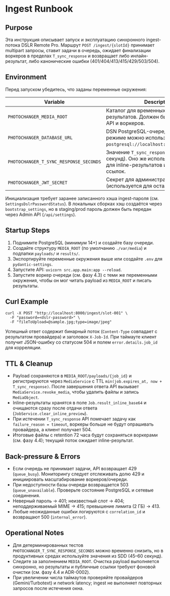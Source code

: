 # Ingest Runbook

## Purpose
Эта инструкция описывает запуск и эксплуатацию синхронного ingest-потока DSLR Remote Pro.
Маршрут `POST /ingest/{slotId}` принимает multipart запросы, ставит задачи в очередь,
ожидает финализации воркеров в пределах `T_sync_response` и возвращает либо инлайн-результат,
либо канонические ошибки (401/404/413/415/429/503/504).

## Environment
Перед запуском убедитесь, что заданы переменные окружения:

| Variable | Description |
| --- | --- |
| `PHOTOCHANGER_MEDIA_ROOT` | Каталог для временных payload и результатов. Должен быть доступен для API и воркеров. |
| `PHOTOCHANGER_DATABASE_URL` | DSN PostgreSQL-очереди. В локальном режиме можно использовать `postgresql://localhost:5432/photochanger`. |
| `PHOTOCHANGER_T_SYNC_RESPONSE_SECONDS` | Значение `T_sync_response` (45–60 секунд). Оно же используется как TTL для inline-результатов и временных ссылок. |
| `PHOTOCHANGER_JWT_SECRET` | Секрет для административных JWT (используется для остальных API). |

Инициализация требует заранее записанного хэша ingest-пароля (см. `SettingsDslrPasswordStatus`). В
локальных сборках хэш создаётся через `bootstrap_settings`, но в staging/prod пароль должен быть
передан через Admin API (`/api/settings`).

## Startup Steps
1. Поднимите PostgreSQL (минимум 14+) и создайте базу очереди.
2. Создайте структуру `MEDIA_ROOT` (по умолчанию `./var/media`) и подпапки `payloads/` и `results/`.
3. Экспортируйте переменные окружения выше или создайте `.env` для `pydantic-settings`.
4. Запустите API: `uvicorn src.app.main:app --reload`.
5. Запустите воркер очереди (см. фазу 4.3) с теми же переменными окружения, чтобы он мог читать
   payload из `MEDIA_ROOT` и писать результаты.

## Curl Example
```
curl -X POST "http://localhost:8000/ingest/slot-001" \
  -F "password=<dslr-password>" \
  -F "fileToUpload=@sample.jpg;type=image/jpeg"
```
Успешный ответ содержит бинарный поток (`Content-Type` совпадает с результатом провайдера) и
заголовок `X-Job-Id`. При таймауте клиент получит JSON-ошибку со статусом 504 и полем
`error.details.job_id` для корреляции.

## TTL & Cleanup
- Payload сохраняются в `MEDIA_ROOT/payloads/{job_id}` и регистрируются через `MediaService` с TTL
  `min(job.expires_at, now + T_sync_response)`. После завершения ответа API вызывает
  `MediaService.revoke_media`, чтобы удалить файлы и запись `MediaObject`.
- Inline-результаты хранятся в поле `Job.result_inline_base64` и очищаются сразу после отдачи
  ответа (`JobService.clear_inline_preview`).
- При истечении `T_sync_response` API помечает задачу как `failure_reason = timeout`, воркеры больше
  не будут опрашивать провайдера, а клиент получает 504.
- Итоговые файлы с retention 72 часа будут сохраняться воркерами (см. фазу 4.4); текущий поток
  ожидает inline-результат.

## Back-pressure & Errors
- Если очередь не принимает задачи, API возвращает 429 (`queue_busy`). Мониторингу следует
  отслеживать долю 429 и инициировать масштабирование воркеров/очереди.
- При недоступности базы очереди возвращается 503 (`queue_unavailable`). Проверьте состояние
  PostgreSQL и сетевые соединения.
- Неверный пароль → 401; неизвестный слот → 404; неподдерживаемый MIME → 415;
  превышение лимита (2 ГБ) → 413.
- Любые неожиданные ошибки логируются с `correlation_id` и возвращают 500 (`internal_error`).

## Operational Notes
- Для детерминированных тестов `PHOTOCHANGER_T_SYNC_RESPONSE_SECONDS` можно временно снизить,
  но в продуктивных средах используйте значения из SDD (45–60 секунд).
- Следите за заполнением `MEDIA_ROOT`. Очистка payload выполняется синхронно, но результаты и
  публичные ссылки требуют фоновой очистки (см. фазу 4.4 и ADR-0002).
- При увеличении числа таймаутов проверяйте провайдеров (Gemini/Turbotext) и network latency;
  ingest не выполняет повторных запросов после истечения окна.
